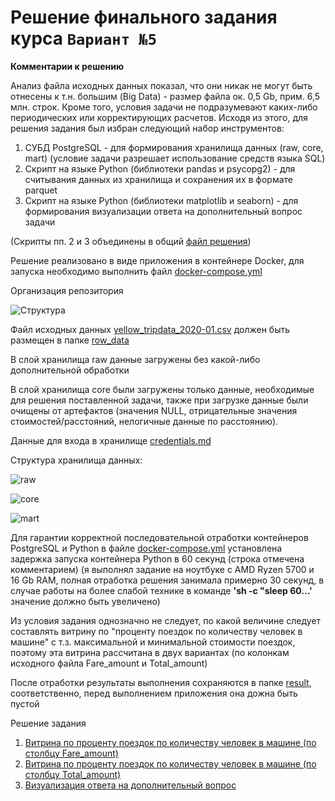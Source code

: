 # Решение финального задания курса ```Вариант №5```

**Комментарии к решению**

Анализ файла исходных данных показал, что они никак не могут быть отнесены к т.н. большим (Big Data) - размер файла ок. 0,5 Gb, прим. 6,5 млн. строк. Кроме того, условия задачи не подразумевают каких-либо периодических или корректирующих расчетов. Исходя из этого, для решения задания был избран следующий набор инструментов:

1. СУБД PostgreSQL - для формирования хранилища данных (raw, core, mart) (условие задачи разрешает использование средств языка SQL)
2. Скрипт на языке Python (библиотеки pandas и psycopg2) - для считывания данных из хранилища и сохранения их в формате parquet
3. Скрипт на языке Python (библиотеки matplotlib и seaborn) - для формирования визуализации ответа на дополнительный вопрос задачи

(Скрипты пп. 2 и 3 объединены в общий [файл решения](./scrypts/final_scrypt.py))

Решение реализовано в виде приложения в контейнере Docker, для запуска необходимо выполнить файл [docker-compose.yml](./docker-compose.yml)

Организация репозитория

![Структура](https://github.com/UncleJoe1973/1T_course/assets/29273924/1aa8ac1b-3474-4ad1-b7b1-da6ea1701426)

Файл исходных данных [yellow_tripdata_2020-01.csv](https://disk.yandex.ru/d/DKeoopbGH1Ttuw) должен быть размещен в папке [row_data](./row_data)

В слой хранилища raw данные загружены без какой-либо дополнительной обработки

В слой хранилища core были загружены только данные, необходимые для решения поставленной задачи, также при загрузке данные были очищены от артефактов (значения NULL, отрицательные значения стоимостей/расстояний, нелогичные данные по расстоянию).

Данные для входа в хранилище [credentials.md](./Credentials.md)

Структура хранилища данных:

![raw](https://github.com/UncleJoe1973/1T_course/assets/29273924/83314706-9529-4c95-87e5-622ef8b9adfb)

![core](https://github.com/UncleJoe1973/1T_course/assets/29273924/b3b62a18-7019-431c-ad43-eb8de91ab90b)

![mart](https://github.com/UncleJoe1973/1T_course/assets/29273924/d4db9af7-211b-4bb3-99d9-96f1a1a72c3c)

Для гарантии корректной последовательной отработки контейнеров PostgreSQL и Python в файле [docker-compose.yml](./docker-compose.yml) установлена задержка запуска контейнера Python в 60 секунд (строка отмечена комментарием) (я выполнял задание на ноутбуке с AMD Ryzen 5700 и 16 Gb RAM, полная отработка решения занимала примерно 30 секунд, в случае работы на более слабой технике в команде **'sh -c "sleep 60...'** значение должно быть увеличено)

Из условия задания однозначно не следует, по какой величине следует составлять витрину по "проценту поездок по количеству человек в машине" с т.з. максимальной и минимальной стоимости поездок, поэтому эта витрина рассчитана в двух вариантах (по колонкам исходного файла Fare_amount и Total_amount)

После отработки результаты выполнения сохраняются в папке [result](./result/), соответственно, перед выполнением приложения она дожна быть пустой

Решение задания

1. [Витрина по проценту поездок по количеству человек в машине (по столбцу Fare_amount)](./result/mart_1f.parquet)
2. [Витрина по проценту поездок по количеству человек в машине (по столбцу Total_amount)](./result/mart_1t.parquet)
3. [Визуализация ответа на дополнительный вопрос](./result/saved_figure.png)
